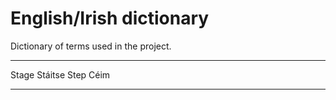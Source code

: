 # English/Irish dictionary

Dictionary of terms used in the project.

------- ---------
 Stage   Stáitse
 Step    Céim
------- ---------
